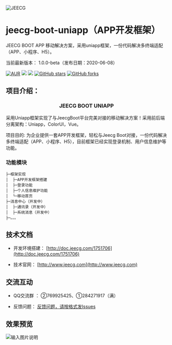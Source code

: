 ![JEECG](https://static.oschina.net/uploads/img/201905/24164523_XDhg.png "JeecgBoot快速开发平台")




# jeecg-boot-uniapp（APP开发框架）
JEECG BOOT APP 移动解决方案，采用uniapp框架，一份代码解决多终端适配（APP、小程序、H5）。

当前最新版本： 1.0.0-beta（发布日期：2020-06-08）


[![AUR](https://img.shields.io/badge/license-Apache%20License%202.0-blue.svg)](https://github.com/zhangdaiscott/jeecg-boot/blob/master/LICENSE)
[![](https://img.shields.io/badge/Author-JEECG团队-orange.svg)](http://www.jeecg.com)
[![](https://img.shields.io/badge/version-1.0.0-brightgreen.svg)](https://github.com/zhangdaiscott/jeecg-boot-uniapp)
[![GitHub stars](https://img.shields.io/github/stars/zhangdaiscott/jeecg-boot-uniapp.svg?style=social&label=Stars)](https://github.com/zhangdaiscott/jeecg-boot-uniapp)
[![GitHub forks](https://img.shields.io/github/forks/zhangdaiscott/jeecg-boot-uniapp.svg?style=social&label=Fork)](https://github.com/zhangdaiscott/jeecg-boot-uniapp)



项目介绍：
-----------------------------------

<h3 align="center">JEECG BOOT UNIAPP</h3>

采用Uniapp框架实现了与JeecgBoot平台完美对接的移动解决方案！采用前后端分离架构：Uniapp，ColorUI，Vue。

项目目的: 为企业提供一套APP开发框架，轻松与Jeecg Boot对接，一份代码解决多终端适配（APP、小程序、H5），目前框架已经实现登录机制、用户信息维护等功能。


### 功能模块
```
├─框架实现
│  ├─APP开发框架搭建
│  ├─登录功能
│  ├─个人信息维护功能
│  └─移动首页
├─消息中心（开发中）
│  ├─通讯录（开发中）
│  ├─系统消息（开发中）
├─。。。
```


技术文档
-----------------------------------

- 开发环境搭建：  [http://doc.jeecg.com/1751706](http://doc.jeecg.com/1751706)

- 技术官网：  [http://www.jeecg.com](http://www.jeecg.com)




交流互动
-----------------------------------

- QQ交流群 ：  ②769925425、①284271917（满）

- 反馈问题：  [反馈问题，请按格式发Issues](https://github.com/zhangdaiscott/jeecg-boot-uniapp/issues/new)


效果预览
----

![输入图片说明](https://wx3.sinaimg.cn/mw690/7087dfcbgy1gfkusr16nbg20af0ijngm.gif "在这里输入图片标题")

